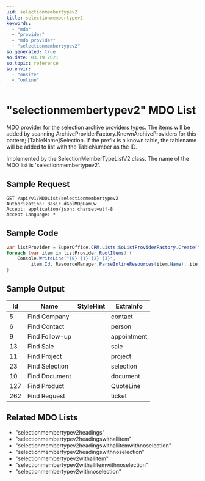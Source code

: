 ```yaml
---
uid: selectionmembertypev2
title: selectionmembertypev2
keywords:
  - "mdo"
  - "provider"
  - "mdo provider"
  - "selectionmembertypev2"
so.generated: true
so.date: 03.19.2021
so.topic: reference
so.envir:
  - "onsite"
  - "online"
---
```


# "selectionmembertypev2" MDO List
MDO provider for the selection archive providers types.
The items will be added by scanning ArchiveProviderFactory.KnownArchiveProviders for this pattern;
[TableName]Selection. If the prefix is a known table, the tablename will be added to list with the
TableNumber as the ID.



Implemented by the <see cref="T:SuperOffice.CRM.Lists.SelectionMemberTypeListV2">SelectionMemberTypeListV2</see> class.
The name of the MDO list is 'selectionmembertypev2'.




## Sample Request

```http!
GET /api/v1/MDOList/selectionmembertypev2
Authorization: Basic dGplMDpUamUw
Accept: application/json; charset=utf-8
Accept-Language: *

```

## Sample Code
```cs
var listProvider = SuperOffice.CRM.Lists.SoListProviderFactory.Create("selectionmembertypev2", forceFlatList: true);
foreach (var item in listProvider.RootItems) {
    Console.WriteLine("{0} {1} {2} {3}", 
         item.Id, ResourceManager.ParseInlineResources(item.Name), item.StyleHint, item.ExtraInfo);
}
```

## Sample Output

|Id   | Name  |StyleHint|ExtraInfo |
| --- | ----- | ------- | -------- |
|5|Find Company||contact|
|6|Find Contact||person|
|9|Find Follow-up||appointment|
|13|Find Sale||sale|
|11|Find Project||project|
|23|Find Selection||selection|
|10|Find Document||document|
|127|Find Product||QuoteLine|
|262|Find Request||ticket|


## Related MDO Lists

* "selectionmembertypev2headings"
* "selectionmembertypev2headingswithallitem"
* "selectionmembertypev2headingswithallitemwithnoselection"
* "selectionmembertypev2headingswithnoselection"
* "selectionmembertypev2withallitem"
* "selectionmembertypev2withallitemwithnoselection"
* "selectionmembertypev2withnoselection"
